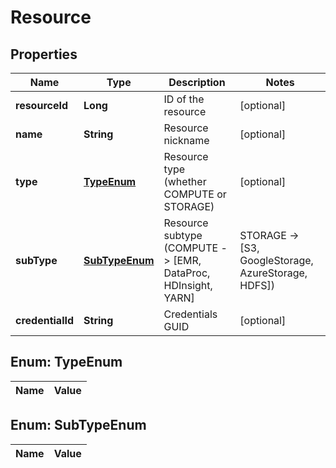 

# Resource

## Properties

Name | Type | Description | Notes
------------ | ------------- | ------------- | -------------
**resourceId** | **Long** | ID of the resource |  [optional]
**name** | **String** | Resource nickname |  [optional]
**type** | [**TypeEnum**](#TypeEnum) | Resource type (whether COMPUTE or STORAGE) |  [optional]
**subType** | [**SubTypeEnum**](#SubTypeEnum) | Resource subtype (COMPUTE -&gt; [EMR, DataProc, HDInsight, YARN] | STORAGE -&gt; [S3, GoogleStorage, AzureStorage, HDFS]) |  [optional]
**credentialId** | **String** | Credentials GUID |  [optional]


## Enum: TypeEnum

Name | Value
---- | -----


## Enum: SubTypeEnum

Name | Value
---- | -----





